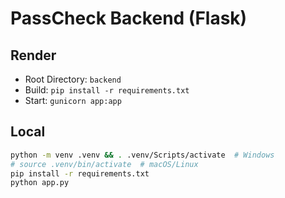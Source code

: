 # PassCheck Backend (Flask)

## Render
- Root Directory: `backend`
- Build: `pip install -r requirements.txt`
- Start: `gunicorn app:app`

## Local
```bash
python -m venv .venv && . .venv/Scripts/activate  # Windows
# source .venv/bin/activate  # macOS/Linux
pip install -r requirements.txt
python app.py
```
